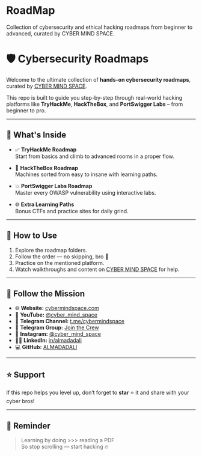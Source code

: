 # RoadMap
Collection of cybersecurity and ethical hacking roadmaps from beginner to advanced, curated by CYBER MIND SPACE.
# 🛡️ Cybersecurity Roadmaps

Welcome to the ultimate collection of **hands-on cybersecurity roadmaps**, curated by [CYBER MIND SPACE](https://www.youtube.com/@cyber_mind_space).

This repo is built to guide you step-by-step through real-world hacking platforms like **TryHackMe**, **HackTheBox**, and **PortSwigger Labs** – from beginner to pro.

---

## 📌 What's Inside

- ✅ **TryHackMe Roadmap**  
  Start from basics and climb to advanced rooms in a proper flow.

- 🧠 **HackTheBox Roadmap**  
  Machines sorted from easy to insane with learning paths.

- 💥 **PortSwigger Labs Roadmap**  
  Master every OWASP vulnerability using interactive labs.

- 🌐 **Extra Learning Paths**  
  Bonus CTFs and practice sites for daily grind.

---

## 🚀 How to Use

1. Explore the roadmap folders.
2. Follow the order — no skipping, bro 😤
3. Practice on the mentioned platform.
4. Watch walkthroughs and content on [CYBER MIND SPACE](https://www.youtube.com/@cyber_mind_space) for help.

---

## 📣 Follow the Mission

- 🌐 **Website:** [cybermindspace.com](https://cybermindspace.com/)
- 🎥 **YouTube:** [@cyber_mind_space](https://www.youtube.com/@cyber_mind_space)
- 📢 **Telegram Channel:** [t.me/cybermindspace](https://t.me/cybermindspace)
- 💬 **Telegram Group:** [Join the Crew](https://t.me/+LJvMwjAE6yA5YWQ1)
- 📸 **Instagram:** [@cyber_mind_space](https://instagram.com/cyber_mind_space)
- 👨‍💼 **LinkedIn:** [in/almadadali](https://linkedin.com/in/almadadali)
- 💻 **GitHub:** [ALMADADALI](https://github.com/ALMADADALI)

---

## ⭐ Support

If this repo helps you level up, don’t forget to **star** ⭐ it and share with your cyber bros!

---

## 🧠 Reminder

> Learning by doing >>> reading a PDF  
> So stop scrolling — start hacking 🔥

